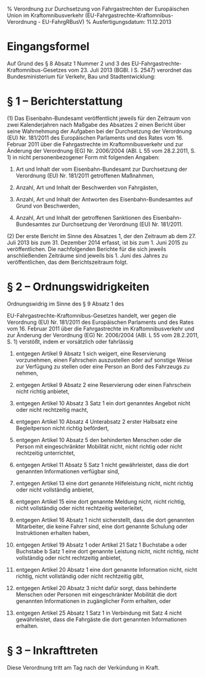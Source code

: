 % Verordnung zur Durchsetzung von Fahrgastrechten der Europäischen Union im Kraftomnibusverkehr  (EU-Fahrgastrechte-Kraftomnibus-Verordnung - EU-FahrgRBusV)
% Ausfertigungsdatum: 11.12.2013
 
# Eingangsformel

Auf Grund des § 8 Absatz 1 Nummer 2 und 3 des EU-Fahrgastrechte-Kraftomnibus-Gesetzes vom 23. Juli 2013 (BGBl. I S. 2547) verordnet das Bundesministerium für Verkehr, Bau und Stadtentwicklung:

# § 1 – Berichterstattung

(1) Das Eisenbahn-Bundesamt veröffentlicht jeweils für den Zeitraum von zwei Kalenderjahren nach Maßgabe des Absatzes 2 einen Bericht über seine Wahrnehmung der Aufgaben bei der Durchsetzung der Verordnung (EU) Nr. 181/2011 des Europäischen Parlaments und des Rates vom 16. Februar 2011 über die Fahrgastrechte im Kraftomnibusverkehr und zur Änderung der Verordnung (EG) Nr. 2006/2004 (ABl. L 55 vom 28.2.2011, S. 1) in nicht personenbezogener Form mit folgenden Angaben:

1. Art und Inhalt der vom Eisenbahn-Bundesamt zur Durchsetzung der Verordnung (EU) Nr. 181/2011 getroffenen Maßnahmen,

2. Anzahl, Art und Inhalt der Beschwerden von Fahrgästen,

3. Anzahl, Art und Inhalt der Antworten des Eisenbahn-Bundesamtes auf Grund von Beschwerden,

4. Anzahl, Art und Inhalt der getroffenen Sanktionen des Eisenbahn-Bundesamtes zur Durchsetzung der Verordnung (EU) Nr. 181/2011.

(2) Der erste Bericht im Sinne des Absatzes 1, der den Zeitraum ab dem 27. Juli 2013 bis zum 31. Dezember 2014 erfasst, ist bis zum 1. Juni 2015 zu veröffentlichen. Die nachfolgenden Berichte für die sich jeweils anschließenden Zeiträume sind jeweils bis 1. Juni des Jahres zu veröffentlichen, das dem Berichtszeitraum folgt.

# § 2 – Ordnungswidrigkeiten

Ordnungswidrig im Sinne des § 9 Absatz 1 des

EU-Fahrgastrechte-Kraftomnibus-Gesetzes handelt, wer gegen die Verordnung (EU) Nr. 181/2011 des Europäischen Parlaments und des Rates vom 16. Februar 2011 über die Fahrgastrechte im Kraftomnibusverkehr und zur Änderung der Verordnung (EG) Nr. 2006/2004 (ABl. L 55 vom 28.2.2011, S. 1) verstößt, indem er vorsätzlich oder fahrlässig

1. entgegen Artikel 9 Absatz 1 sich weigert, eine Reservierung vorzunehmen, einen Fahrschein auszustellen oder auf sonstige Weise zur Verfügung zu stellen oder eine Person an Bord des Fahrzeugs zu nehmen,

2. entgegen Artikel 9 Absatz 2 eine Reservierung oder einen Fahrschein nicht richtig anbietet,

3. entgegen Artikel 10 Absatz 3 Satz 1 ein dort genanntes Angebot nicht oder nicht rechtzeitig macht,

4. entgegen Artikel 10 Absatz 4 Unterabsatz 2 erster Halbsatz eine Begleitperson nicht richtig befördert,

5. entgegen Artikel 10 Absatz 5 den behinderten Menschen oder die Person mit eingeschränkter Mobilität nicht, nicht richtig oder nicht rechtzeitig unterrichtet,

6. entgegen Artikel 11 Absatz 5 Satz 1 nicht gewährleistet, dass die dort genannten Informationen verfügbar sind,

7. entgegen Artikel 13 eine dort genannte Hilfeleistung nicht, nicht richtig oder nicht vollständig anbietet,

8. entgegen Artikel 15 eine dort genannte Meldung nicht, nicht richtig, nicht vollständig oder nicht rechtzeitig weiterleitet,

9. entgegen Artikel 16 Absatz 1 nicht sicherstellt, dass die dort genannten Mitarbeiter, die keine Fahrer sind, eine dort genannte Schulung oder Instruktionen erhalten haben,

10. entgegen Artikel 19 Absatz 1 oder Artikel 21 Satz 1 Buchstabe a oder Buchstabe b Satz 1 eine dort genannte Leistung nicht, nicht richtig, nicht vollständig oder nicht rechtzeitig anbietet,

11. entgegen Artikel 20 Absatz 1 eine dort genannte Information nicht, nicht richtig, nicht vollständig oder nicht rechtzeitig gibt,

12. entgegen Artikel 20 Absatz 3 nicht dafür sorgt, dass behinderte Menschen oder Personen mit eingeschränkter Mobilität die dort genannten Informationen in zugänglicher Form erhalten, oder

13. entgegen Artikel 25 Absatz 1 Satz 1 in Verbindung mit Satz 4 nicht gewährleistet, dass die Fahrgäste die dort genannten Informationen erhalten.

# § 3 – Inkrafttreten

Diese Verordnung tritt am Tag nach der Verkündung in Kraft.

